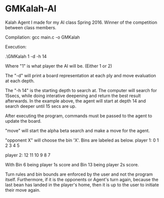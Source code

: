 # GMKalah-AI
Kalah Agent I made for my AI class Spring 2016. Winner of the competition between class members.

Compilation: 
gcc main.c -o GMKalah

Execution:

.\GMKalah 1 -d -h 14

Where "1" is what player the AI will be. (Either 1 or 2)

The "-d" will print a board representation at each ply and move evaluation at each depth.

The "-h 14" is the starting depth to search at. The computer will search for 15secs, while doing interative deepening and return the best result afterwards. In the example above, the agent will start at depth 14 and search deeper until 15 secs are up.

After executing the program, commands must be passed to the agent to update the board.

"move" will start the alpha beta search and make a move for the agent.

"opponent X" will choose the bin 'X'. Bins are labeled as below.
player 1: 0   1   2   3   4   5

player 2: 12  11  10   9   8   7

With Bin 6 being player 1s score and Bin 13 being player 2s score.

Turn rules and bin bounds are enforced by the user and not the program itself. Furthermore, if it is the opponents or Agent's turn again, because the last bean has landed in the player's home, then it is up to the user to initiate their move again. 


